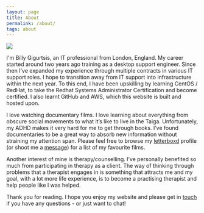 ```yaml
---
layout: page
title: About
permalink: /about/
tags: about
---
```


![](https://www.bgigurtsis.com/pictures/profile.png)

I'm Billy Gigurtsis, an IT professional from London, England. My career started around two years ago training as a desktop support engineer. Since then I’ve expanded my experience through multiple contracts in various IT support roles. I hope to transition away from IT support into infrastructure within the next year. To this end, I have been upskilling by learning CentOS / RedHat, to take the Redhat Systems Administrator Certification and become certified. I also learnt GitHub and AWS, which this website is built and hosted upon.

I love watching documentary films. I love learning about everything from obscure social movements to what it’s like to live in the Taiga. Unfortunately, my ADHD makes it very hard for me to get through books. I’ve found documentaries to be a great way to absorb new information without straining my attention span. Please feel free to browse my [letterboxd](https://letterboxd.com/icy100/) profile  (or shoot me a [message](https://www.bgigurtsis.com/contact/)) for a list of my favourite films.

Another interest of mine is therapy/counselling. I’ve personally benefited so much from participating in therapy as a client. The way of thinking through problems that a therapist engages in is something that attracts me and my goal, with a lot more life experience, is to become a practising therapist and help people like I was helped.

Thank you for reading. I hope you enjoy my website and please get in [touch](https://www.bgigurtsis.com/contact/) if you have any questions - or just want to chat!
